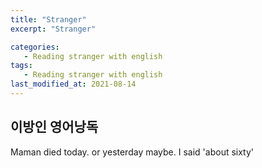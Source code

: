 ```yaml
---
title: "Stranger"
excerpt: "Stranger"

categories:
   - Reading stranger with english
tags:
   - Reading stranger with english
last_modified_at: 2021-08-14
---
```


## 이방인 영어낭독
Maman died today. or yesterday maybe.
I said 'about sixty'